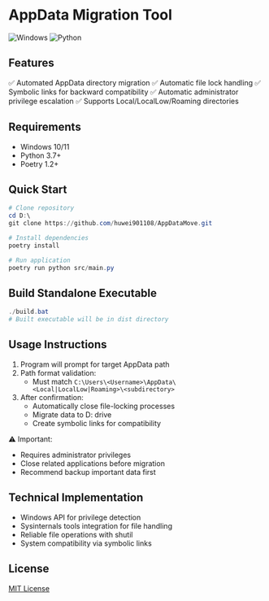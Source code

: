 # AppData Migration Tool

![Windows](https://img.shields.io/badge/Platform-Windows-blue)
![Python](https://img.shields.io/badge/Python-3.7%2B-green)

## Features

✅ Automated AppData directory migration
✅ Automatic file lock handling
✅ Symbolic links for backward compatibility
✅ Automatic administrator privilege escalation
✅ Supports Local/LocalLow/Roaming directories

## Requirements

- Windows 10/11
- Python 3.7+
- Poetry 1.2+

## Quick Start

```powershell
# Clone repository
cd D:\
git clone https://github.com/huwei901108/AppDataMove.git

# Install dependencies
poetry install

# Run application
poetry run python src/main.py
```

## Build Standalone Executable

```powershell
./build.bat
# Built executable will be in dist directory
```

## Usage Instructions

1. Program will prompt for target AppData path
2. Path format validation:
   - Must match `C:\Users\<Username>\AppData\<Local|LocalLow|Roaming>\<subdirectory>`
3. After confirmation:
   - Automatically close file-locking processes
   - Migrate data to D: drive
   - Create symbolic links for compatibility

⚠️ Important:
- Requires administrator privileges
- Close related applications before migration
- Recommend backup important data first

## Technical Implementation

- Windows API for privilege detection
- Sysinternals tools integration for file handling
- Reliable file operations with shutil
- System compatibility via symbolic links

## License

[MIT License](LICENSE)